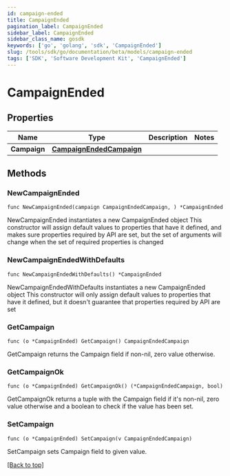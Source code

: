 ```yaml
---
id: campaign-ended
title: CampaignEnded
pagination_label: CampaignEnded
sidebar_label: CampaignEnded
sidebar_class_name: gosdk
keywords: ['go', 'golang', 'sdk', 'CampaignEnded'] 
slug: /tools/sdk/go/documentation/beta/models/campaign-ended
tags: ['SDK', 'Software Development Kit', 'CampaignEnded']
---
```


# CampaignEnded

## Properties

Name | Type | Description | Notes
------------ | ------------- | ------------- | -------------
**Campaign** | [**CampaignEndedCampaign**](CampaignEndedCampaign) |  | 

## Methods

### NewCampaignEnded

`func NewCampaignEnded(campaign CampaignEndedCampaign, ) *CampaignEnded`

NewCampaignEnded instantiates a new CampaignEnded object
This constructor will assign default values to properties that have it defined,
and makes sure properties required by API are set, but the set of arguments
will change when the set of required properties is changed

### NewCampaignEndedWithDefaults

`func NewCampaignEndedWithDefaults() *CampaignEnded`

NewCampaignEndedWithDefaults instantiates a new CampaignEnded object
This constructor will only assign default values to properties that have it defined,
but it doesn't guarantee that properties required by API are set

### GetCampaign

`func (o *CampaignEnded) GetCampaign() CampaignEndedCampaign`

GetCampaign returns the Campaign field if non-nil, zero value otherwise.

### GetCampaignOk

`func (o *CampaignEnded) GetCampaignOk() (*CampaignEndedCampaign, bool)`

GetCampaignOk returns a tuple with the Campaign field if it's non-nil, zero value otherwise
and a boolean to check if the value has been set.

### SetCampaign

`func (o *CampaignEnded) SetCampaign(v CampaignEndedCampaign)`

SetCampaign sets Campaign field to given value.



[[Back to top]](#) 


